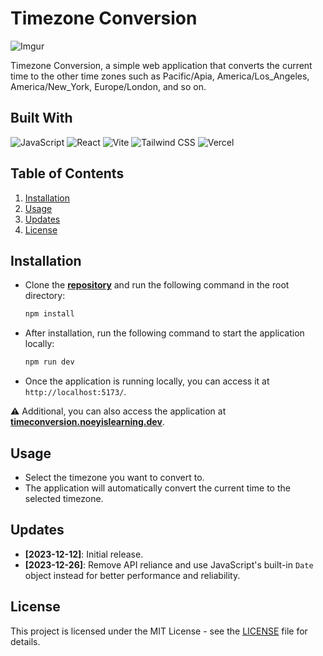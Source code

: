 # Timezone Conversion

![Imgur](https://i.imgur.com/oMKu0k7.png)

Timezone Conversion, a simple web application that converts the current time to the other time zones such as Pacific/Apia, America/Los_Angeles, America/New_York, Europe/London, and so on.

## Built With

![JavaScript](https://img.shields.io/badge/JavaScript-646CFF?style=for-the-badge&logo=javascript&logoColor=white)
![React](https://img.shields.io/badge/React-646CFF?style=for-the-badge&logo=react&logoColor=white)
![Vite](https://img.shields.io/badge/Vite-646CFF?style=for-the-badge&logo=vite&logoColor=white)
![Tailwind CSS](https://img.shields.io/badge/Tailwind%20CSS-646CFF?style=for-the-badge&logo=tailwind-css&logoColor=white)
![Vercel](https://img.shields.io/badge/Vercel-646CFF?style=for-the-badge&logo=vercel&logoColor=white)

## Table of Contents

1. [Installation](#installation)
2. [Usage](#usage)
3. [Updates](#updates)
4. [License](#license)

## Installation

- Clone the **[repository](https://github.com/noeyislearning/time-conversion)** and run the following command in the root directory:

  ```bash
  npm install
  ```

- After installation, run the following command to start the application locally:

  ```bash
  npm run dev
  ```

- Once the application is running locally, you can access it at `http://localhost:5173/`.

⚠️ Additional, you can also access the application at **[timeconversion.noeyislearning.dev](https://timeconversion.noeyislearning.dev/)**.

## Usage

- Select the timezone you want to convert to.
- The application will automatically convert the current time to the selected timezone.

## Updates

- **[2023-12-12]**: Initial release.
- **[2023-12-26]**: Remove API reliance and use JavaScript's built-in `Date` object instead for better performance and reliability.

## License

This project is licensed under the MIT License - see the [LICENSE](LICENSE) file for details.
